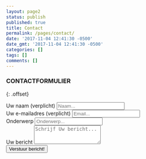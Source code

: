 ```yaml
---
layout: page2
status: publish
published: true
title: Contact
permalink: /pages/contact/
date: '2017-11-04 12:41:30 -0500'
date_gmt: '2017-11-04 12:41:30 -0500'
categories: []
tags: []
comments: []
---
```

### CONTACTFORMULIER
{: .offset}

<form class="form-group" role="form" action="https://formspree.io/frank@taalservicelimburg.nl" method="POST">
    <div class="form-group">
        <label for="name">Uw naam (verplicht)</label>
        <input name="name" id="name" placeholder="Naam..." class="form-control" type="text" required>
    </div>
    <div class="form-group">
        <label for="email">Uw e-mailadres (verplicht)</label>
        <input name="email" id="email" placeholder="Email..." class="form-control" type="email" required>
    </div>
    <div class="form-group">
        <label for="subject">Onderwerp</label>
        <input name="subject" id="subject" placeholder="Onderwerp..." class="form-control" type="text" required>
    </div>
    <div class="form-group">
        <label for="message">Uw bericht</label>
        <textarea name="message" id="message" placeholder="Schrijf Uw bericht..." class="form-control" rows="3" cols="20"></textarea>
    </div>
    <div class="form-group">
        <input value="Verstuur bericht!" class="form-control" type="submit">
        <input type="hidden" name="_next" value="/pages/contact/submit/" />
    </div>
    <div>
        <input type="text" name="_gotcha" style="display:none" />
    </div>
</form>

